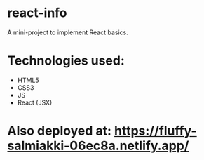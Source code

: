 # react-info
A mini-project to implement React basics.

# Technologies used:
- HTML5
- CSS3
- JS
- React (JSX)

# Also deployed at: https://fluffy-salmiakki-06ec8a.netlify.app/
